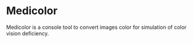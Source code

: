 # Medicolor
Medicolor is a console tool to convert images color for simulation of color vision deficiency.
